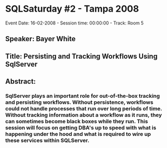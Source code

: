 # SQLSaturday #2 - Tampa 2008
Event Date: 16-02-2008 - Session time: 00:00:00 - Track: Room 5
## Speaker: Bayer White
## Title: Persisting and Tracking Workflows Using SqlServer
## Abstract:
### SqlServer plays an important role for out-of-the-box tracking and persisting workflows. Without persistence, workflows could not handle processes that run over long periods of time. Without tracking information about a workflow as it runs, they can sometimes become black boxes while they run. This session will focus on getting DBA's up to speed with what is happening under the hood and what is required to wire up these services within SQLServer.
